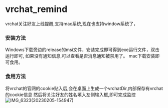# vrchat_remind
vrchat关注好友上线提醒,支持mac系统,现在也支持window系统了，
### 安装方法
Windows下载旁边的release的msi文件，安装完成即可得到exe运行文件，双击运行即可, 如果没有通知信息,可以查看是否消息通知被禁用了。 
mac下载安装即可食用。
### 食用方法
将vrchat的官网的cookie贴入后,会在桌面上生成一个vrchatDir,内部保存有vrchat的cookie信息
然后将关注好友的姓名填入左侧输入框,即可完成监控
![IMG_6323(20230205-154947)](https://user-images.githubusercontent.com/29811304/216807813-0a0704e5-e909-4c9d-acb7-a35eafcac941.JPG)
